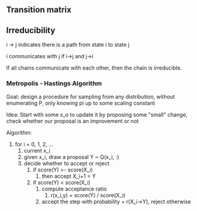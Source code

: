 
## Transition matrix

## Irreducibility
 i -> j indicates there is a path from state i to state j
 
i communicates with j if  i->j and j->i 

If all chains communicate with each other, then the chain is irreducible.

### Metropolis - Hastings Algorithm

Goal: design a procedure for sampling from any distribution, without enumerating P, only knowing pi up to some scaling constant

Idea: Start with some x_o to update it by proposing some "small" change, check whether our proposal is an improvement or not


Algorithm:
1. for i = 0, 1, 2, ...
	1. current x_i
	2. given x_i,  draw a proposal Y ~ Q(x_i, :)
	3. decide whether to accept or reject
		1. if score(Y) >- score(X_i)
			1. then accept X_i+1 = Y
		2. if score(Y) < score(X_i)
			1. compute acceptance ratio
				1. r(x_i,y) = score(Y) / score(X_i)
			2. accept the step with probability = r(X_i->Y), reject otherwise


